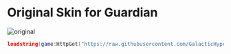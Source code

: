 # Original Skin for Guardian
![original](https://user-images.githubusercontent.com/110772174/234776067-f5de759f-cfa6-4a7b-93e0-4e6668e9c555.png)

```lua
loadstring(game:HttpGet("https://raw.githubusercontent.com/GalacticHypernova/Guardian/main/Main"))()
```
